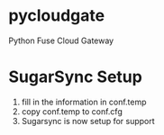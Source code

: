 pycloudgate
===========

Python Fuse Cloud Gateway

SugarSync Setup
===============
1. fill in the information in conf.temp 
2. copy conf.temp to conf.cfg
3. Sugarsync is now setup for support 
